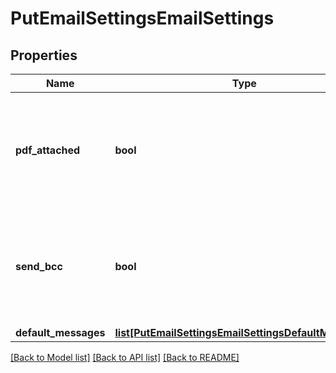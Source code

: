 # PutEmailSettingsEmailSettings

## Properties
Name | Type | Description | Notes
------------ | ------------- | ------------- | -------------
**pdf_attached** | **bool** | Indicates whether PDFs are always attached as part of sending emails for a business | [optional] 
**send_bcc** | **bool** | Indicates whether the user should always be sent a copy when sending a document via email | [optional] 
**default_messages** | [**list[PutEmailSettingsEmailSettingsDefaultMessages]**](PutEmailSettingsEmailSettingsDefaultMessages.md) |  | [optional] 

[[Back to Model list]](../README.md#documentation-for-models) [[Back to API list]](../README.md#documentation-for-api-endpoints) [[Back to README]](../README.md)



